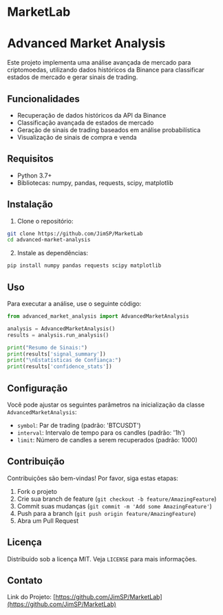 # MarketLab
# Advanced Market Analysis

Este projeto implementa uma análise avançada de mercado para criptomoedas, utilizando dados históricos da Binance para classificar estados de mercado e gerar sinais de trading.

## Funcionalidades

- Recuperação de dados históricos da API da Binance
- Classificação avançada de estados de mercado
- Geração de sinais de trading baseados em análise probabilística
- Visualização de sinais de compra e venda

## Requisitos

- Python 3.7+
- Bibliotecas: numpy, pandas, requests, scipy, matplotlib

## Instalação

1. Clone o repositório:

```bash
git clone https://github.com/JimSP/MarketLab
cd advanced-market-analysis
```

2. Instale as dependências:

```bash
pip install numpy pandas requests scipy matplotlib
```

## Uso

Para executar a análise, use o seguinte código:

```python
from advanced_market_analysis import AdvancedMarketAnalysis

analysis = AdvancedMarketAnalysis()
results = analysis.run_analysis()

print("Resumo de Sinais:")
print(results['signal_summary'])
print("\nEstatísticas de Confiança:")
print(results['confidence_stats'])
```

## Configuração

Você pode ajustar os seguintes parâmetros na inicialização da classe `AdvancedMarketAnalysis`:

- `symbol`: Par de trading (padrão: 'BTCUSDT')
- `interval`: Intervalo de tempo para os candles (padrão: '1h')
- `limit`: Número de candles a serem recuperados (padrão: 1000)

## Contribuição

Contribuições são bem-vindas! Por favor, siga estas etapas:

1. Fork o projeto
2. Crie sua branch de feature (`git checkout -b feature/AmazingFeature`)
3. Commit suas mudanças (`git commit -m 'Add some AmazingFeature'`)
4. Push para a branch (`git push origin feature/AmazingFeature`)
5. Abra um Pull Request

## Licença

Distribuído sob a licença MIT. Veja `LICENSE` para mais informações.

## Contato

Link do Projeto: [https://github.com/JimSP/MarketLab](https://github.com/JimSP/MarketLab)
